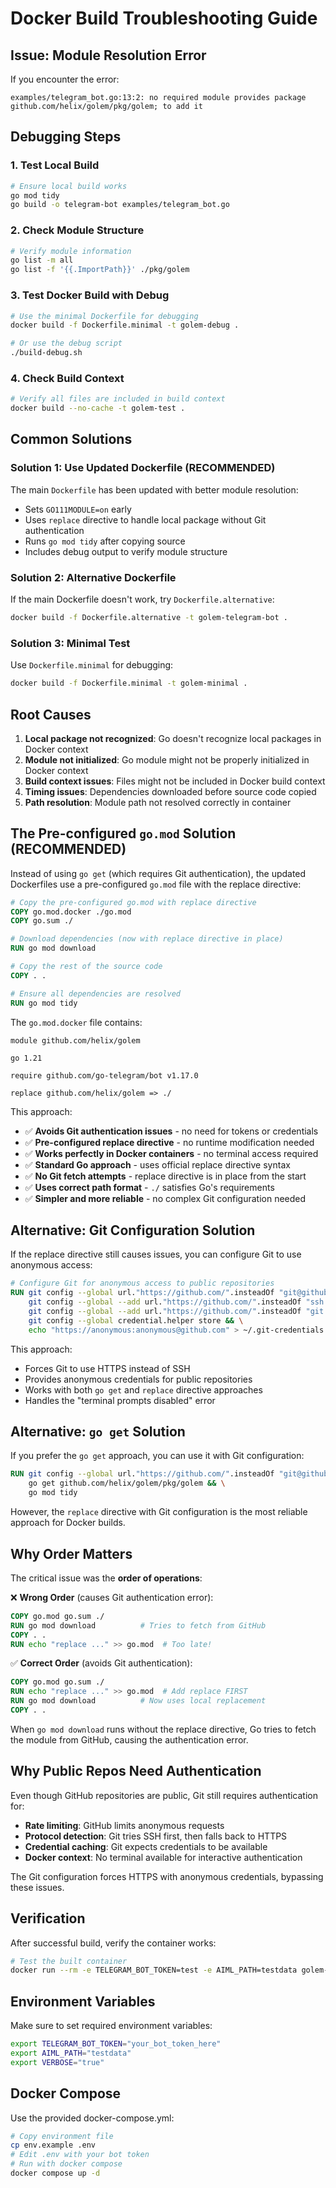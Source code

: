 # Docker Build Troubleshooting Guide

## Issue: Module Resolution Error

If you encounter the error:
```
examples/telegram_bot.go:13:2: no required module provides package github.com/helix/golem/pkg/golem; to add it
```

## Debugging Steps

### 1. Test Local Build
```bash
# Ensure local build works
go mod tidy
go build -o telegram-bot examples/telegram_bot.go
```

### 2. Check Module Structure
```bash
# Verify module information
go list -m all
go list -f '{{.ImportPath}}' ./pkg/golem
```

### 3. Test Docker Build with Debug
```bash
# Use the minimal Dockerfile for debugging
docker build -f Dockerfile.minimal -t golem-debug .

# Or use the debug script
./build-debug.sh
```

### 4. Check Build Context
```bash
# Verify all files are included in build context
docker build --no-cache -t golem-test .
```

## Common Solutions

### Solution 1: Use Updated Dockerfile (RECOMMENDED)
The main `Dockerfile` has been updated with better module resolution:
- Sets `GO111MODULE=on` early
- Uses `replace` directive to handle local package without Git authentication
- Runs `go mod tidy` after copying source
- Includes debug output to verify module structure

### Solution 2: Alternative Dockerfile
If the main Dockerfile doesn't work, try `Dockerfile.alternative`:
```bash
docker build -f Dockerfile.alternative -t golem-telegram-bot .
```

### Solution 3: Minimal Test
Use `Dockerfile.minimal` for debugging:
```bash
docker build -f Dockerfile.minimal -t golem-minimal .
```

## Root Causes

1. **Local package not recognized**: Go doesn't recognize local packages in Docker context
2. **Module not initialized**: Go module might not be properly initialized in Docker context
3. **Build context issues**: Files might not be included in Docker build context
4. **Timing issues**: Dependencies downloaded before source code copied
5. **Path resolution**: Module path not resolved correctly in container

## The Pre-configured `go.mod` Solution (RECOMMENDED)

Instead of using `go get` (which requires Git authentication), the updated Dockerfiles use a pre-configured `go.mod` file with the replace directive:

```dockerfile
# Copy the pre-configured go.mod with replace directive
COPY go.mod.docker ./go.mod
COPY go.sum ./

# Download dependencies (now with replace directive in place)
RUN go mod download

# Copy the rest of the source code
COPY . .

# Ensure all dependencies are resolved
RUN go mod tidy
```

The `go.mod.docker` file contains:
```
module github.com/helix/golem

go 1.21

require github.com/go-telegram/bot v1.17.0

replace github.com/helix/golem => ./
```

This approach:
- ✅ **Avoids Git authentication issues** - no need for tokens or credentials
- ✅ **Pre-configured replace directive** - no runtime modification needed
- ✅ **Works perfectly in Docker containers** - no terminal access required
- ✅ **Standard Go approach** - uses official replace directive syntax
- ✅ **No Git fetch attempts** - replace directive is in place from the start
- ✅ **Uses correct path format** - `./` satisfies Go's requirements
- ✅ **Simpler and more reliable** - no complex Git configuration needed

## Alternative: Git Configuration Solution

If the replace directive still causes issues, you can configure Git to use anonymous access:

```dockerfile
# Configure Git for anonymous access to public repositories
RUN git config --global url."https://github.com/".insteadOf "git@github.com:" && \
    git config --global --add url."https://github.com/".insteadOf "ssh://git@github.com/" && \
    git config --global --add url."https://github.com/".insteadOf "git://github.com/" && \
    git config --global credential.helper store && \
    echo "https://anonymous:anonymous@github.com" > ~/.git-credentials
```

This approach:
- Forces Git to use HTTPS instead of SSH
- Provides anonymous credentials for public repositories
- Works with both `go get` and `replace` directive approaches
- Handles the "terminal prompts disabled" error

## Alternative: `go get` Solution

If you prefer the `go get` approach, you can use it with Git configuration:

```dockerfile
RUN git config --global url."https://github.com/".insteadOf "git@github.com:" && \
    go get github.com/helix/golem/pkg/golem && \
    go mod tidy
```

However, the `replace` directive with Git configuration is the most reliable approach for Docker builds.

## Why Order Matters

The critical issue was the **order of operations**:

❌ **Wrong Order** (causes Git authentication error):
```dockerfile
COPY go.mod go.sum ./
RUN go mod download          # Tries to fetch from GitHub
COPY . .
RUN echo "replace ..." >> go.mod  # Too late!
```

✅ **Correct Order** (avoids Git authentication):
```dockerfile
COPY go.mod go.sum ./
RUN echo "replace ..." >> go.mod  # Add replace FIRST
RUN go mod download          # Now uses local replacement
COPY . .
```

When `go mod download` runs without the replace directive, Go tries to fetch the module from GitHub, causing the authentication error.

## Why Public Repos Need Authentication

Even though GitHub repositories are public, Git still requires authentication for:
- **Rate limiting**: GitHub limits anonymous requests
- **Protocol detection**: Git tries SSH first, then falls back to HTTPS
- **Credential caching**: Git expects credentials to be available
- **Docker context**: No terminal available for interactive authentication

The Git configuration forces HTTPS with anonymous credentials, bypassing these issues.

## Verification

After successful build, verify the container works:
```bash
# Test the built container
docker run --rm -e TELEGRAM_BOT_TOKEN=test -e AIML_PATH=testdata golem-telegram-bot
```

## Environment Variables

Make sure to set required environment variables:
```bash
export TELEGRAM_BOT_TOKEN="your_bot_token_here"
export AIML_PATH="testdata"
export VERBOSE="true"
```

## Docker Compose

Use the provided docker-compose.yml:
```bash
# Copy environment file
cp env.example .env
# Edit .env with your bot token
# Run with docker compose
docker compose up -d
```
